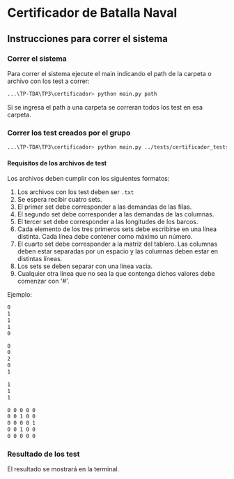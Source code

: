 # Certificador de Batalla Naval
## Instrucciones para correr el sistema

### Correr el sistema
Para correr el sistema ejecute el main indicando el path de la carpeta  o archivo con los test a correr:

```bash
...\TP-TDA\TP3\certificador> python main.py path
```
Si se ingresa el path a una carpeta se correran todos los test en esa carpeta.

### Correr los test creados por el grupo
```bash
...\TP-TDA\TP3\certificador> python main.py ../tests/certificador_tests
```

#### Requisitos de los archivos de test

Los archivos deben cumplir con los siguientes formatos: 

1. Los archivos con los test deben ser `.txt`
2. Se espera recibir cuatro sets.
3. El primer set debe corresponder a las demandas de las filas.
4. El segundo set debe corresponder a las demandas de las columnas.
5. El tercer set debe corresponder a las longitudes de los barcos.
6. Cada elemento de los tres primeros sets debe escribirse en una línea distinta. Cada línea debe contener como máximo un número.
7. El cuarto set debe corresponder a la matriz del tablero. Las columnas deben estar separadas por un espacio y las columnas deben estar en distintas líneas. 
8. Los sets se deben separar con una linea vacia.
9. Cualquier otra linea que no sea la que contenga dichos valores debe comenzar con '#'.

Ejemplo:
```bash
0
1
1
1
0

0
0
2
0
1

1
1
1

0 0 0 0 0
0 0 1 0 0
0 0 0 0 1
0 0 1 0 0 
0 0 0 0 0 

```
### Resultado de los test
El resultado se mostrará en la terminal.
